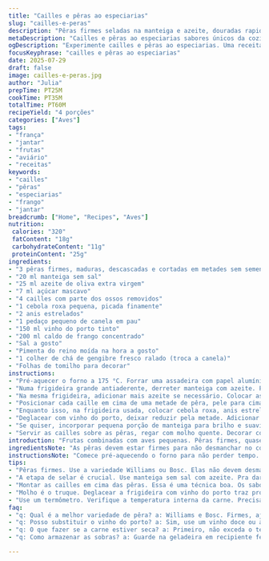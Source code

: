 ```yaml
---
title: "Cailles e pêras ao especiarias"
slug: "cailles-e-peras"
description: "Pêras firmes seladas na manteiga e azeite, douradas rapidamente. Cailles passadas na frigideira, um toque de sal e pimenta. Calda de anis e canela, vinho licoroso e fundo de caçarola. Tudo vai ao forno para terminar. Molho espesso, picante e doce, para cobrir o prato. Simples, sem glúten, sem lactose, ideal pra quem curte sabores marcantes, combinando fruta e aves pequenas. Duração total em torno de 50 minutos, oito passos curtos e práticos."
metaDescription: "Cailles e pêras ao especiarias sabores únicos da cozinha francesa adaptada. Uma combinação perfeita de frutas e aves pequenas."
ogDescription: "Experimente cailles e pêras ao especiarias. Uma receita simples que traz sabores marcantes e uma apresentação impressionante."
focusKeyphrase: "cailles e pêras ao especiarias"
date: 2025-07-29
draft: false
image: cailles-e-peras.jpg
author: "Julia"
prepTime: PT25M
cookTime: PT35M
totalTime: PT60M
recipeYield: "4 porções"
categories: ["Aves"]
tags:
- "frança"
- "jantar"
- "frutas"
- "aviário"
- "receitas"
keywords:
- "cailles"
- "pêras"
- "especiarias"
- "frango"
- "jantar"
breadcrumb: ["Home", "Recipes", "Aves"]
nutrition: 
 calories: "320"
 fatContent: "18g"
 carbohydrateContent: "11g"
 proteinContent: "25g"
ingredients:
- "3 pêras firmes, maduras, descascadas e cortadas em metades sem sementes"
- "20 ml manteiga sem sal"
- "25 ml azeite de oliva extra virgem"
- "7 ml açúcar mascavo"
- "4 cailles com parte dos ossos removidos"
- "1 cebola roxa pequena, picada finamente"
- "2 anis estrelados"
- "1 pedaço pequeno de canela em pau"
- "150 ml vinho do porto tinto"
- "200 ml caldo de frango concentrado"
- "Sal a gosto"
- "Pimenta do reino moída na hora a gosto"
- "1 colher de chá de gengibre fresco ralado (troca a canela)"
- "Folhas de tomilho para decorar"
instructions:
- "Pré-aquecer o forno a 175 °C. Forrar uma assadeira com papel alumínio."
- "Numa frigideira grande antiaderente, derreter manteiga com azeite. Polvilhar o açúcar mascavo. Selar as pêras aproximadamente 3 minutos de cada lado até dourar. Reservar lado cortado para baixo na assadeira."
- "Na mesma frigideira, adicionar mais azeite se necessário. Colocar as cailles, pele para baixo, dourar uns 3 minutos. Temperar com sal e pimenta. Virar e deixar 1 minuto."
- "Posicionar cada caille em cima de uma metade de pêra, pele para cima. Levar ao forno por 18-22 minutos, verificar cozimento evitando ressecar."
- "Enquanto isso, na frigideira usada, colocar cebola roxa, anis estrelado e gengibre ralado. Refogar até amolecer. Temperar com sal e pimenta."
- "Deglacear com vinho do porto, deixar reduzir pela metade. Adicionar caldo de frango, reduzir novamente pela metade até chegar a um molho encorpado."
- "Se quiser, incorporar pequena porção de manteiga para brilho e suavidade. Ajustar sal e pimenta."
- "Servir as cailles sobre as pêras, regar com molho quente. Decorar com folhas de tomilho fresco."
introduction: "Frutas combinadas com aves pequenas. Pêras firmes, quase crocantes, cortadas ao meio, cozidas na manteiga e azeite com um toque doce de açúcar mascavo. O processo rápido de selagem sela sucos naturais. Cailles, desossadas pela metade para facilitar na mastigação, douradas na mesma frigideira, um pouco de sal e pimenta para ressaltar sabor. O forno entra como estágio final, cozinhando lentamente as aves em cima das pêras já caramelizadas. O molho traz especiarias revisadas: anis e a retirada da canela em pau substituída por gengibre fresco, dando outro tipo de picância. Vinho do porto tinto para profundidade, caldo de frango concentrado reduzido à calda rica. Conceito simples, direto, poucos ingredientes mas essenciais. Técnica que combina calor, textura e sabor para obter contraste. Ideal para servir num jantar que impressiona sem complicação."
ingredientsNote: "As pêras devem estar firmes para não desmanchar no cozimento. Use variedades como Williams ou Bosc. O açúcar mascavo adiciona cor e doçura sem exagerar. A manteiga sem sal evita salinidade excessiva. O azeite extra virgem traz sabor e ajuda na selagem. O gengibre fresco dispensa canela, trazendo frescor e uma pitada vibrante ao molho. É importante manter o vinho do porto para o toque alcoólico e adocicado, diferente dos vinhos doces tradicionais. O caldo de frango precisa ser concentrado, reduzido, para garantir sabor potente ao molho. Cuidado com o sal, pois a redução intensifica os temperos. O tomilho para decorar não interfere no cozimento, dá aroma no momento do consumo."
instructionsNote: "Comece pré-aquecendo o forno para não perder tempo. Utilize a mesma frigideira para acúmulo de sabores. Ao selar as pêras, observe a cor caramelizada, importante para textura final. A selagem das cailles deve ser rápida e com pele para manter suculência. A colocação das cailles sobre as pêras na assadeira permite que os sabores se misturem no forno. O tempo de forno deve ser monitorado para não secar as aves. O molho é reduzido no fogão depois das cailles, use fogo médio para controle. A incorporação de manteiga no final do molho traz brilho e suavidade, mas é opcional. Sirva imediatamente para manter contraste suave da fruta com a carne quente e o molho aromático."
tips:
- "Pêras firmes. Use a variedade Williams ou Bosc. Elas não devem desmanchar no forno. Isso importa. Selar bem, caramelizar pode trazer uma textura única. E o sabor também."
- "A etapa de selar é crucial. Use manteiga sem sal com azeite. Pra dar sabor e evitar a salinidade. Cada lado deve dourar bem, 3 minutos. Não esqueça: carne precisa de calor direto."
- "Montar as cailles em cima das pêras. Essa é uma técnica boa. Os sabores se misturam enquanto tudo cozinha no forno. Não deixe cozinhar demais. Pode ressecar as aves."
- "Molho é o truque. Deglacear a frigideira com vinho do porto traz profundidade. Reducão é importante. Se não tem, misture outras opções de vinho doce. Siga a cor e consistência."
- "Use um termômetro. Verifique a temperatura interna da carne. Precisa chegar a 75°C. Não coloque só sal. Experimente na redução do molho. Ajustes são a chave para finalizar."
faq:
- "q: Qual é a melhor variedade de pêra? a: Williams e Bosc. Firmes, ajudam no cozimento. Não devem desmanchar."
- "q: Posso substituir o vinho do porto? a: Sim, use um vinho doce ou até suco de uva concentrado. Mas o sabor vai mudar."
- "q: O que fazer se a carne estiver seca? a: Primeiro, não exceda o tempo de forno. A temperatura é essencial. Se secar, pode adicionar um pouco de caldo ou molho na hora de servir."
- "q: Como armazenar as sobras? a: Guarde na geladeira em recipiente fechado. Pode durar de 2 a 3 dias. Reaqueça no forno pra não perder a consistência."

---
```

